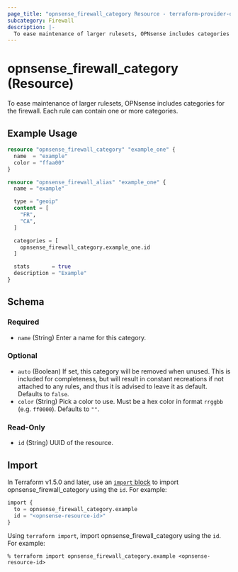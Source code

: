 ```yaml
---
page_title: "opnsense_firewall_category Resource - terraform-provider-opnsense"
subcategory: Firewall
description: |-
  To ease maintenance of larger rulesets, OPNsense includes categories for the firewall. Each rule can contain one or more categories.
---
```


# opnsense_firewall_category (Resource)

To ease maintenance of larger rulesets, OPNsense includes categories for the firewall. Each rule can contain one or more categories.

## Example Usage

```terraform
resource "opnsense_firewall_category" "example_one" {
  name  = "example"
  color = "ffaa00"
}

resource "opnsense_firewall_alias" "example_one" {
  name = "example"

  type = "geoip"
  content = [
    "FR",
    "CA",
  ]

  categories = [
    opnsense_firewall_category.example_one.id
  ]

  stats       = true
  description = "Example"
}
```

<!-- schema generated by tfplugindocs -->
## Schema

### Required

- `name` (String) Enter a name for this category.

### Optional

- `auto` (Boolean) If set, this category will be removed when unused. This is included for completeness, but will result in constant recreations if not attached to any rules, and thus it is advised to leave it as default. Defaults to `false`.
- `color` (String) Pick a color to use. Must be a hex color in format `rrggbb` (e.g. `ff0000`). Defaults to `""`.

### Read-Only

- `id` (String) UUID of the resource.

## Import

In Terraform v1.5.0 and later, use an [`import` block](https://developer.hashicorp.com/terraform/language/import) to import opnsense_firewall_category using the `id`. For example:

```terraform
import {
  to = opnsense_firewall_category.example
  id = "<opnsense-resource-id>"
}
```

Using `terraform import`, import opnsense_firewall_category using the `id`. For example:

```console
% terraform import opnsense_firewall_category.example <opnsense-resource-id>
```